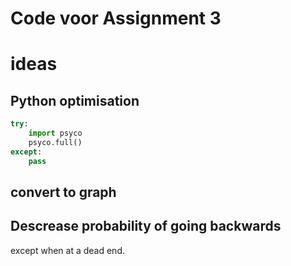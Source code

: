 # Code voor Assignment 3


# ideas

## Python optimisation
```python
try:
	import psyco
	psyco.full()
except:
	pass
```

## convert to graph

## Descrease probability of going backwards
except when at a dead end.
